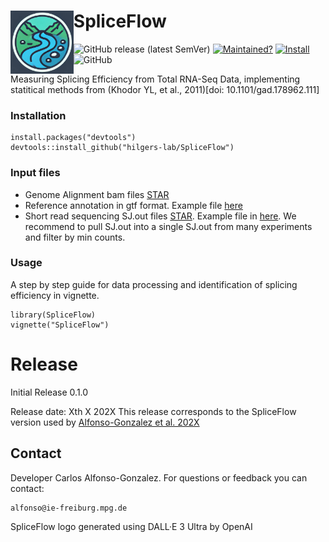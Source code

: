 # <img src="https://github.com/hilgers-lab/SpliceFlow/blob/main/data/logo.jpg" alt="Logo" width="20%" align="left"> SpliceFlow

<!-- badges: start -->

  ![GitHub release (latest SemVer)](https://img.shields.io/github/v/release/hilgers-lab/LASER)
[![Maintained?](https://img.shields.io/badge/Maintained%3F-Yes-brightgreen)](https://github.com/hilgers-lab/LASER/graphs/contributors)
[![Install](https://img.shields.io/badge/Install-Github-brightgreen)](#installation)
  ![GitHub](https://img.shields.io/github/license/hilgers-lab/LASER)
  <!-- badges: end -->
  
  Measuring Splicing Efficiency from Total RNA-Seq Data, implementing statitical methods from (Khodor YL, et al., 2011)[doi: 10.1101/gad.178962.111] 
  

  ### Installation

  ```
  install.packages("devtools")
  devtools::install_github("hilgers-lab/SpliceFlow")
  ```
  ### Input files
  * Genome Alignment bam files [STAR](https://github.com/alexdobin/STAR)
  * Reference annotation in gtf format. Example file [here](https://github.com/hilgers-lab/LASER/blob/master/inst/exdata/dm6.annot.gtf.gz)
  * Short read sequencing SJ.out files [STAR](https://github.com/alexdobin/STAR). Example file in [here](https://github.com/hilgers-lab/LASER/blob/master/inst/exdata/short_read_junctions.SJ.out.tab). We recommend to pull SJ.out into a single SJ.out from many experiments and filter by min counts.

  
  ### Usage
  A step by step guide for data processing and identification of splicing efficiency in vignette. 

  ```
  library(SpliceFlow)
  vignette("SpliceFlow")
  ```


  # Release

  Initial Release 0.1.0

  Release date: Xth X 202X
  This release corresponds to the SpliceFlow version used by [Alfonso-Gonzalez et al. 202X]()

  ## Contact

  Developer Carlos Alfonso-Gonzalez. For questions or feedback you can contact:

    alfonso@ie-freiburg.mpg.de
 
  SpliceFlow logo generated using DALL·E 3 Ultra by OpenAI 
